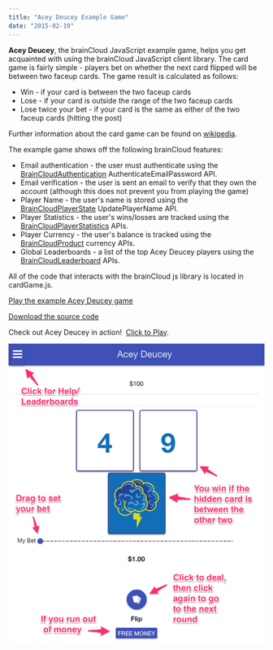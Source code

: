 ```yaml
---
title: "Acey Deucey Example Game"
date: "2015-02-19"
---
```


**Acey Deucey**, the brainCloud JavaScript example game, helps you get acquainted with using the brainCloud JavaScript client library. The card game is fairly simple - players bet on whether the next card flipped will be between two faceup cards. The game result is calculated as follows:

-   Win - if your card is between the two faceup cards
-   Lose - if your card is outside the range of the two faceup cards
-   Lose twice your bet - if your card is the same as either of the two faceup cards (hitting the post)

Further information about the card game can be found on [wikipedia](http://en.wikipedia.org/wiki/Acey_Deucey_%28card_game%29).

The example game shows off the following brainCloud features:

-   Email authentication - the user must authenticate using the [BrainCloudAuthentication](/api/capi/authentication "BrainCloudAuthentication") AuthenticateEmailPassword API.
-   Email verification - the user is sent an email to verify that they own the account (although this does not prevent you from playing the game)
-   Player Name - the user's name is stored using the [BrainCloudPlayerState](/api/capi/playerstate "BrainCloudPlayerState") UpdatePlayerName API.
-   Player Statistics - the user's wins/losses are tracked using the [BrainCloudPlayerStatistics](/api/capi/playerstats "BrainCloudPlayerStatistics") APIs.
-   Player Currency - the user's balance is tracked using the [BrainCloudProduct](/api/capi/product "BrainCloudProduct") currency APIs.
-   Global Leaderboards - a list of the top Acey Deucey players using the [BrainCloudLeaderboard](/api/capi/leaderboard "BrainCloudSocialLeaderboard") APIs.

All of the code that interacts with the brainCloud js library is located in cardGame.js.

[Play the example Acey Deucey game](https://api.braincloudservers.com/s3/aceydeucey/cardGame.html)

[Download the source code](https://github.com/getbraincloud/examples-javascript/tree/master/AceyDeucey)

Check out Acey Deucey in action!  [Click to Play](https://api.braincloudservers.com/s3/aceydeucey/cardGame.html "Acey Deucey - JavaScript Example").

[![Acey Deucey](images/2015-03-02__11_21_AM.png)](https://api.braincloudservers.com/s3/aceydeucey/cardGame.html)
